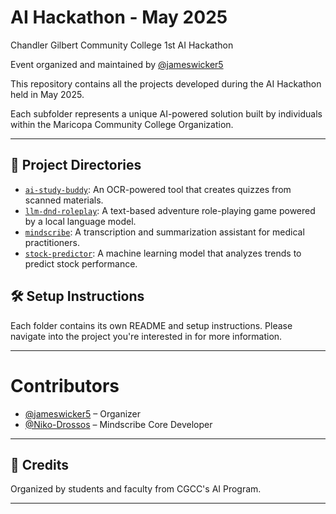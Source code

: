 # AI Hackathon - May 2025

Chandler Gilbert Community College 1st AI Hackathon

Event organized and maintained by [@jameswicker5](https://github.com/jameswicker5)

This repository contains all the projects developed during the AI Hackathon held in May 2025. 

Each subfolder represents a unique AI-powered solution built by individuals within the Maricopa Community College Organization.

------------------------------------

## 📁 Project Directories

- [`ai-study-buddy`](./ai-study-buddy): An OCR-powered tool that creates quizzes from scanned materials.
- [`llm-dnd-roleplay`](./llm-dnd-roleplay): A text-based adventure role-playing game powered by a local language model.
- [`mindscribe`](./mindscribe): A transcription and summarization assistant for medical practitioners.
- [`stock-predictor`](./stock-predictor): A machine learning model that analyzes trends to predict stock performance.

## 🛠️ Setup Instructions

Each folder contains its own README and setup instructions. Please navigate into the project you're interested in for more information.

------------------------------------

# Contributors

- [@jameswicker5](https://github.com/jameswicker5) – Organizer 
- [@Niko-Drossos](https://github.com/Niko-Drossos) – Mindscribe Core Developer

------------------------------------

## 👥 Credits

Organized by students and faculty from CGCC's AI Program.


------------------------------------
